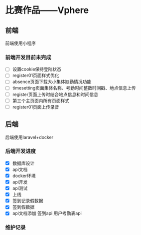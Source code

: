 # 比赛作品——Vphere

## 前端

前端使用小程序

### 前端开发目前未完成
- [ ] 设置cookie保持登陆状态
- [ ] register01页面样式优化
- [ ] absence页面下载大小集体缺勤情况功能
- [ ] timesetting页面集体名称、考勤时间整数时间戳、地点信息上传
- [ ] register页面上传时结合地点信息和时间信息
- [ ] 第三个主页面内所有页面样式
- [ ] register01页面上传录音

## 后端

后端使用laravel+docker

### 后端开发进度

- [x] 数据库设计
- [x] api文档
- [x] docker环境
- [x] api开发
- [x] api测试
- [x] 上线
- [x] 签到记录假数据
- [x] 签到假数据
- [x] api文档添加 签到api 用户考勤表api

### 维护记录

